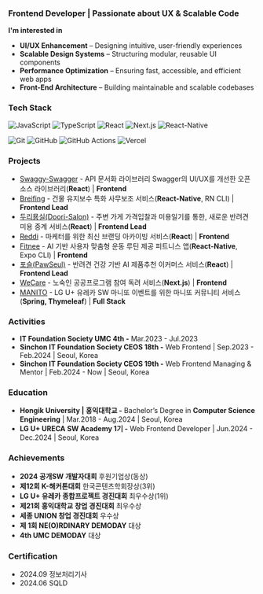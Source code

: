 ### Frontend Developer | Passionate about UX & Scalable Code

**I'm interested in**
- **UI/UX Enhancement** – Designing intuitive, user-friendly experiences  
- **Scalable Design Systems** – Structuring modular, reusable UI components  
- **Performance Optimization** – Ensuring fast, accessible, and efficient web apps  
- **Front-End Architecture** – Building maintainable and scalable codebases  

### Tech Stack 

![JavaScript](https://img.shields.io/badge/JavaScript-F7DF1E?style=flat&logo=javascript&logoColor=black)
![TypeScript](https://img.shields.io/badge/TypeScript-3178C6?style=flat&logo=typescript&logoColor=white)
![React](https://img.shields.io/badge/React-61DAFB?style=flat&logo=react&logoColor=black)
![Next.js](https://img.shields.io/badge/Next.js-000000?style=flat&logo=next.js&logoColor=white)
![React-Native](https://img.shields.io/badge/ReactNative-61DAFB?style=flat&logo=react&logoColor=black)

![Git](https://img.shields.io/badge/Git-F05032?style=flat&logo=git&logoColor=white)
![GitHub](https://img.shields.io/badge/GitHub-181717?style=flat&logo=github&logoColor=white)
![GitHub Actions](https://img.shields.io/badge/GitHubActions-2088FF?style=flat&logo=githubactions&logoColor=white)
![Vercel](https://img.shields.io/badge/Vercel-000000?style=flat&logo=vercel&logoColor=white)


### Projects
- [Swaggy-Swagger](https://github.com/Swaggy-Swagger/swaggy-ui) - API 문서화 라이브러리 Swagger의 UI/UX를 개선한 오픈소스 라이브러리(**React**) | **Frontend**
- [Breifing](https://github.com/Briefing-for-construction-workers/frontend) - 건물 유지보수 특화 사무보조 서비스(**React-Native**, RN CLI) | **Frontend Lead**
- [두리묭실(Doori-Salon)](https://github.com/Duri-Salon/Duri-FE) - 주변 가게 가격입찰과 미용일기를 통한, 새로운 반려견 미용 중계 서비스(**React**) | **Frontend Lead**
- [Reddi](https://github.com/team-Reddi/reddi-client) - 마케터를 위한 최신 브랜딩 아카이빙 서비스(**React**) | **Frontend**
- [Fitnee](https://github.com/FITNEE/FITNEE_Client) - AI 기반 사용자 맞춤형 운동 루틴 제공 피트니스 앱(**React-Native**, Expo CLI) | **Frontend**
- [포슬(PawSeul)](https://github.com/PawSeul/PawSeul) - 반려견 건강 기반 AI 제품추천 이커머스 서비스(**React**) | **Frontend Lead**
- [WeCare](https://github.com/team-Ollie/WeCare-FE) - 노숙인 공공프로그램 참여 독려 서비스(**Next.js**) | **Frontend**
- [MANITO](https://github.com/leejin-rho/MANITO) - LG U+ 유레카 SW 마니또 이벤트를 위한 마니또 커뮤니티 서비스(**Spring, Thymeleaf**) | **Full Stack**


### Activities
- **IT Foundation Society UMC 4th -** Mar.2023 - Jul.2023
- **Sinchon IT Foundation Society CEOS 18th -** Web Frontend |  Sep.2023 - Feb.2024  | Seoul, Korea
- **Sinchon IT Foundation Society CEOS 19th -** Web Frontend Managing & Mentor | Feb.2024 - Now | Seoul, Korea


### Education
- **Hongik University | 홍익대학교 -** Bachelor’s Degree in **Computer Science Engineering** | Mar.2018 - Aug.2024 | Seoul, Korea
- **LG U+ URECA SW Academy 1기 -** Web Frontend Developer | Jun.2024 - Dec.2024 | Seoul, Korea


### Achievements  
- **2024 공개SW 개발자대회** 후원기업상(동상)
- **제12회 K-해커톤대회** 한국콘텐츠학회장상(3위)
- **LG U+ 유레카 종합프로젝트 경진대회** 최우수상(1위)
- **제21회 홍익대학교 창업 경진대회** 최우수상
- **세종 UNION 창업 경진대회** 우수상
- **제 1회 NE(O)RDINARY DEMODAY** 대상
- **4th UMC DEMODAY** 대상


### Certification
- 2024.09 정보처리기사
- 2024.06 SQLD
